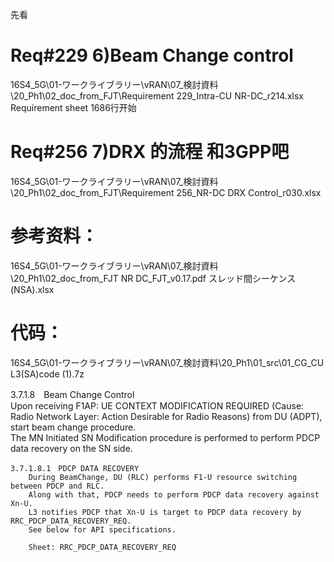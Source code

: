 
先看 
# Req#229   6)Beam Change control
16S4_5G\01-ワークライブラリー\vRAN\07_検討資料\20_Ph1\02_doc_from_FJT\Requirement
   229_Intra-CU NR-DC_r214.xlsx    Requirement sheet 1686行开始
# Req#256   7)DRX  的流程 和3GPP吧 
16S4_5G\01-ワークライブラリー\vRAN\07_検討資料\20_Ph1\02_doc_from_FJT\Requirement
    256_NR-DC DRX Control_r030.xlsx

# 参考资料：
16S4_5G\01-ワークライブラリー\vRAN\07_検討資料\20_Ph1\02_doc_from_FJT
     NR DC_FJT_v0.17.pdf
     スレッド間シーケンス(NSA).xlsx

# 代码：
16S4_5G\01-ワークライブラリー\vRAN\07_検討資料\20_Ph1\01_src\01_CG_CU
      L3(SA)code (1).7z


3.7.1.8　Beam Change Control			
	Upon receiving F1AP: UE CONTEXT MODIFICATION REQUIRED (Cause: Radio Network Layer: Action Desirable for Radio Reasons) from DU (ADPT), start beam change procedure.		
	The MN Initiated SN Modification procedure is performed to perform PDCP data recovery on the SN side.		
			
			
	3.7.1.8.1　PDCP DATA RECOVERY		
		During BeamChange, DU (RLC) performs F1-U resource switching between PDCP and RLC.	
		Along with that, PDCP needs to perform PDCP data recovery against Xn-U.	
		L3 notifies PDCP that Xn-U is target to PDCP data recovery by RRC_PDCP_DATA_RECOVERY_REQ.	
		See below for API specifications.	
			
		Sheet: RRC_PDCP_DATA_RECOVERY_REQ	
